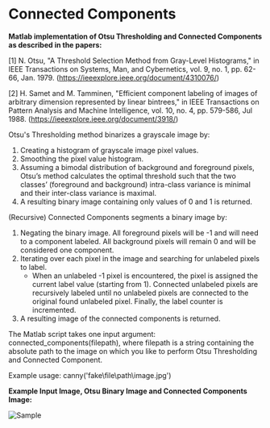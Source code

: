 # Connected Components

**Matlab implementation of Otsu Thresholding and Connected Components as described in the papers:**

[1] N. Otsu, "A Threshold Selection Method from Gray-Level Histograms," in IEEE Transactions on Systems, Man, and Cybernetics, vol. 9, no. 1, pp. 62-66, Jan. 1979. (https://ieeexplore.ieee.org/document/4310076/)

[2] H. Samet and M. Tamminen, "Efficient component labeling of images of arbitrary dimension represented by linear bintrees," in IEEE Transactions on Pattern Analysis and Machine Intelligence, vol. 10, no. 4, pp. 579-586, Jul 1988. (https://ieeexplore.ieee.org/document/3918/)

Otsu's Thresholding method binarizes a grayscale image by:
1. Creating a histogram of grayscale image pixel values.
2. Smoothing the pixel value histogram.
3. Assuming a bimodal distribution of background and foreground pixels, Otsu’s method calculates the optimal threshold such that the two classes’ (foreground and background) intra-class variance is minimal and their inter-class variance is maximal.
4. A resulting binary image containing only values of 0 and 1 is returned.

(Recursive) Connected Components segments a binary image by:
1. Negating the binary image. All foreground pixels will be -1 and will need to a component labeled. All background pixels will remain 0 and will be considered one component.
2. Iterating over each pixel in the image and searching for unlabeled pixels to label. 
	* When an unlabeled -1 pixel is encountered, the pixel is assigned the current label value (starting from 1). Connected unlabeled pixels are recursively labeled until no unlabeled pixels are connected to the original found unlabeled pixel. Finally, the label counter is incremented.
3. A resulting image of the connected components is returned.

The Matlab script takes one input argument: connected_components(filepath), where filepath is a string containing the absolute path to the image on which you like to perform Otsu Thresholding and Connected Component.

Example usage: canny('fake\file\path\image.jpg')

**Example Input Image, Otsu Binary Image and Connected Components Image:**

![Sample](https://github.com/phillity/Connected-Components/blob/master/sample.png)